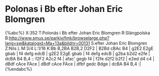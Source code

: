 # Polonas i Bb efter Johan Eric Blomgren

{%abc%}
X:352
T:Polonäs i Bb efter Johan Eric Blomgren
R:Slängpolska
B:http://www.smus.se/earkiv/fmk/browselarge.php?lang=sw&katalogid=Ma+13a&bildnr=00131
S:efter Johan Eric Blomgren
Z:Nils L
M:3/4
L:1/16
K:Bb
B,2BA B2B,2 D2F2 | B2Bd cBAc B4 | g2E2 E2gE gbab | f4 defg edcB | 
g2E2 E2gE gbab | f4 defg edcB | g2ba b2d2 e2fe | dcBA B4 B,4 ::
f2F2 A2c2 f4 | afac' gegb f4 | f2fe d2f2 b2f2 | e2ed d4 c4 | 
dBdf cAce FAce | dBdf cAce FAce | dfbf gedc Bdge | dcBA B4 B,4 :| 
{%endabc%}
